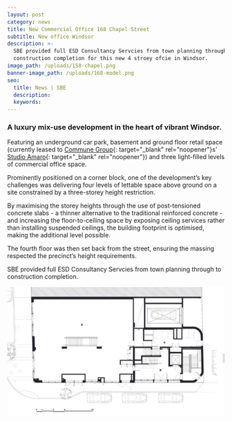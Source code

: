```yaml
---
layout: post
category: news
title: New Commercial Office 168 Chapel Street
subtitle: New office Windsor
description: >-
  SBE provided full ESD Consultancy Servcies from town planning through to
  construction completion for this new 4 stroey ofcie in Windsor.
image_path: /uploads/158-chapel.png
banner-image_path: /uploads/168-model.png
seo:
  title: News | SBE
  description:
  keywords:
---
```

### A luxury mix-use development in the heart of vibrant Windsor.

Featuring an underground car park, basement and ground floor retail space (currently leased to [Commune Group](https://www.communegroup.com.au/){: target="_blank" rel="noopener"}s’ [Studio Amaro](https://www.broadsheet.com.au/melbourne/windsor/restaurants/studio-amaro){: target="_blank" rel="noopener"}) and three light-filled levels of commercial office space.

Prominently positioned on a corner block, one of the development’s key challenges was delivering four levels of lettable space above ground on a site constrained by a three-storey height restriction.

By maximising the storey heights through the use of post-tensioned concrete slabs - a thinner alternative to the traditional reinforced concrete - and increasing the floor-to-ceiling space by exposing ceiling services rather than installing suspended ceilings, the building footprint is optimised, making the additional level possible.

The fourth floor was then set back from the street, ensuring the massing respected the precinct’s height requirements.

SBE provided full ESD Consultancy Servcies from town planning through to construction completion.

![](/uploads/168-floor-plan.png)